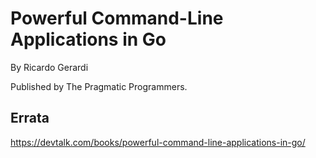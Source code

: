 
# Powerful Command-Line Applications in Go

By Ricardo Gerardi

Published by The Pragmatic Programmers.


## Errata

https://devtalk.com/books/powerful-command-line-applications-in-go/
